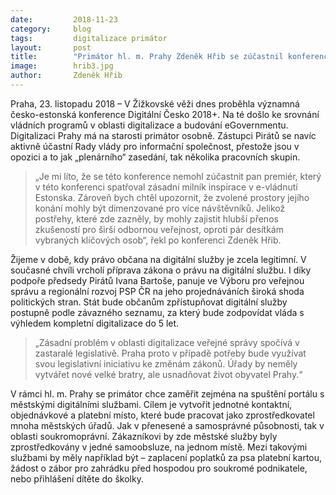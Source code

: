 ```yaml
---
date:         2018-11-23
category:     blog
tags:         digitalizace primátor
layout:       post
title:        "Primátor hl. m. Prahy Zdeněk Hřib se zúčastnil konference Digitální Česko 2018+"
image:        hrib3.jpg
author:       Zdeněk Hřib
---
```


Praha, 23. listopadu 2018 – V Žižkovské věži dnes proběhla významná česko-estonská konference Digitální Česko 2018+. Na té došlo ke srovnání vládních programů v oblasti digitalizace a budování eGovernmentu. Digitalizaci Prahy má na starosti primátor osobně. Zástupci Pirátů se navíc aktivně účastní Rady vlády pro informační společnost, přestože jsou v opozici a to jak „plenárního“ zasedání, tak několika pracovních skupin.

> „Je mi líto, že se této konference nemohl zúčastnit pan premiér, který v této konferenci spatřoval zásadní milník inspirace v e-vládnutí Estonska. Zároveň bych chtěl upozornit, že zvolené prostory jejího konání mohly být dimenzované pro více návštěvníků. Jelikož postřehy, které zde zazněly, by mohly zajistit hlubší přenos zkušeností pro širší odbornou veřejnost, oproti pár desítkám vybraných klíčových osob“, řekl po konferenci Zdeněk Hřib.

Žijeme v době, kdy právo občana na digitální služby je zcela legitimní.  V současné chvíli vrcholí příprava zákona o právu na digitální službu. I díky podpoře předsedy Pirátů Ivana Bartoše, panuje ve Výboru pro veřejnou správu a regionální rozvoj PSP ČR na jeho projednáváních široká shoda politických stran. Stát bude občanům zpřístupňovat digitální služby postupně podle závazného seznamu, za který bude zodpovídat vláda s výhledem kompletní digitalizace do 5 let.

> „Zásadní problém v oblasti digitalizace veřejné správy spočívá v zastaralé legislativě. Praha proto v případě potřeby bude využívat svou legislativní iniciativu ke změnám zákonů. Úřady by neměly vytvářet nové velké bratry, ale usnadňovat život obyvatel Prahy.“

V rámci hl. m. Prahy se primátor chce zaměřit zejména na spuštění portálu s městskými digitálními službami. Cílem je vytvořit jednotné kontaktní, objednávkové a platební místo, které bude pracovat jako zprostředkovatel mnoha městských úřadů. Jak v přenesené a samosprávné působnosti, tak v oblasti soukromoprávní. Zákazníkovi by zde městské služby byly zprostředkovány v jedné samoobsluze, na jednom místě. Mezi takovými službami by měly například být – zaplacení poplatků za psa platební kartou, žádost o zábor pro zahrádku před hospodou pro soukromé podnikatele, nebo přihlášení dítěte do školky.
